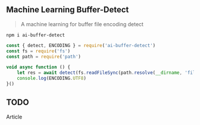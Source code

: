 ## Machine Learning Buffer-Detect


> A machine learning for buffer file encoding detect


```shell
npm i ai-buffer-detect
```

```js
const { detect, ENCODING } = require('ai-buffer-detect')
const fs = require('fs')
const path = require('path')

void async function () {
    let res = await detect(fs.readFileSync(path.resolve(__dirname, 'file')))
    console.log(ENCODING.UTF8)
}()

```

## TODO
Article
